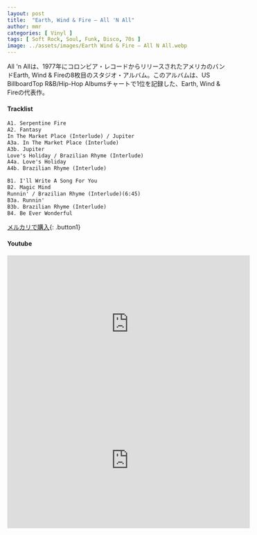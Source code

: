 ```yaml
---
layout: post
title:  "Earth, Wind & Fire – All 'N All"
author: mmr
categories: [ Vinyl ]
tags: [ Soft Rock, Soul, Funk, Disco, 70s ]
image: ../assets/images/Earth Wind & Fire – All N All.webp
---
```


All 'n Allは、1977年にコロンビア・レコードからリリースされたアメリカのバンドEarth, Wind & Fireの8枚目のスタジオ・アルバム。このアルバムは、US BillboardTop R&B/Hip-Hop Albumsチャートで1位を記録した、Earth, Wind & Fireの代表作。



#### Tracklist
```md
A1. Serpentine Fire
A2. Fantasy
In The Market Place (Interlude) / Jupiter
A3a. In The Market Place (Interlude)
A3b. Jupiter
Love's Holiday / Brazilian Rhyme (Interlude)
A4a. Love's Holiday
A4b. Brazilian Rhyme (Interlude)

B1. I'll Write A Song For You
B2. Magic Mind
Runnin' / Brazilian Rhyme (Interlude)(6:45)
B3a. Runnin'
B3b. Brazilian Rhyme (Interlude)
B4. Be Ever Wonderful
```

[メルカリで購入](https://jp.mercari.com/item/m76644904752?afid=6142608987){: .button1}

#### Youtube
<iframe width="560" height="315" src="https://www.youtube.com/embed/SLdXACCX5Fg?si=IML-Fjvuj7lboTcI" title="YouTube video player" frameborder="0" allow="accelerometer; autoplay; clipboard-write; encrypted-media; gyroscope; picture-in-picture; web-share" referrerpolicy="strict-origin-when-cross-origin" allowfullscreen></iframe>

<iframe width="560" height="315" src="https://www.youtube.com/embed/3f-jQxceV6o?si=k2wnVu_ss_BvgH2_" title="YouTube video player" frameborder="0" allow="accelerometer; autoplay; clipboard-write; encrypted-media; gyroscope; picture-in-picture; web-share" referrerpolicy="strict-origin-when-cross-origin" allowfullscreen></iframe>